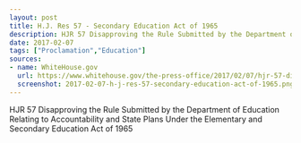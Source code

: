 ```yaml
---
layout: post
title: H.J. Res 57 - Secondary Education Act of 1965
description: HJR 57 Disapproving the Rule Submitted by the Department of Education Relating to Accountability and State Plans Under the Elementary and Secondary Education Act of 1965
date: 2017-02-07
tags: ["Proclamation","Education"]
sources: 
- name: WhiteHouse.gov
  url: https://www.whitehouse.gov/the-press-office/2017/02/07/hjr-57-disapproving-rule-submitted-department-education-relating
  screenshot: 2017-02-07-h-j-res-57-secondary-education-act-of-1965.png
---
```

HJR 57 Disapproving the Rule Submitted by the Department of Education Relating to Accountability and State Plans Under the Elementary and Secondary Education Act of 1965